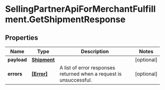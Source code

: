 # SellingPartnerApiForMerchantFulfillment.GetShipmentResponse

## Properties

Name | Type | Description | Notes
------------ | ------------- | ------------- | -------------
**payload** | [**Shipment**](Shipment.md) |  | [optional] 
**errors** | [**[Error]**](Error.md) | A list of error responses returned when a request is unsuccessful. | [optional] 


